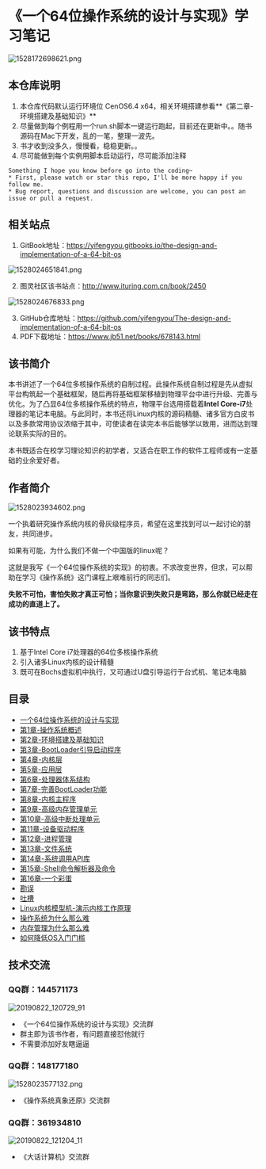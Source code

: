 # 《一个64位操作系统的设计与实现》学习笔记

![1528172698621.png](image/1528172698621.png)

## 本仓库说明

1. 本仓库代码默认运行环境位 CenOS6.4 x64，相关环境搭建参看**《第二章-环境搭建及基础知识》**
2. 尽量做到每个例程用一个run.sh脚本一键运行跑起，目前还在更新中。。随书源码在Mac下开发，乱的一笔，整理一波先。
3. 书才收到没多久，慢慢看，稳稳更新。。
4. 尽可能做到每个实例用脚本启动运行，尽可能添加注释

```
Something I hope you know before go into the coding~
* First, please watch or star this repo, I'll be more happy if you follow me.
* Bug report, questions and discussion are welcome, you can post an issue or pull a request.
```

## 相关站点

1. GitBook地址：<https://yifengyou.gitbooks.io/the-design-and-implementation-of-a-64-bit-os>

![1528024651841.png](image/1528024651841.png)

2. 图灵社区该书站点：<http://www.ituring.com.cn/book/2450>

![1528024676833.png](image/1528024676833.png)

3. GitHub仓库地址：<https://github.com/yifengyou/The-design-and-implementation-of-a-64-bit-os>
4. PDF下载地址：<https://www.jb51.net/books/678143.html>

## 该书简介

本书讲述了一个64位多核操作系统的自制过程。此操作系统自制过程是先从虚拟平台构筑起一个基础框架，随后再将基础框架移植到物理平台中进行升级、完善与优化。为了凸显64位多核操作系统的特点，物理平台选用搭载着**Intel Core-i7**处理器的笔记本电脑。与此同时，本书还将Linux内核的源码精髓、诸多官方白皮书以及多款常用协议浓缩于其中，可使读者在读完本书后能够学以致用，进而达到理论联系实际的目的。

本书既适合在校学习理论知识的初学者，又适合在职工作的软件工程师或有一定基础的业余爱好者。

## 作者简介

![1528023934602.png](image/1528023934602.png)

一个执着研究操作系统内核的骨灰级程序员，希望在这里找到可以一起讨论的朋友，共同进步。

如果有可能，为什么我们不做一个中国版的linux呢？

这就是我写《一个64位操作系统的实现》的初衷。不求改变世界，但求，可以帮助在学习《操作系统》这门课程上艰难前行的同志们。

**失败不可怕，害怕失败才真正可怕；当你意识到失败只是弯路，那么你就已经走在成功的直道上了。**

## 该书特点

1. 基于Intel Core i7处理器的64位多核操作系统
2. 引入诸多Linux内核的设计精髓
3. 既可在Bochs虚拟机中执行，又可通过U盘引导运行于台式机、笔记本电脑

## 目录

* [一个64位操作系统的设计与实现](README.md)
* [第1章-操作系统概述](docs/第1章-操作系统概述/第1章-操作系统概述.md)
* [第2章-环境搭建及基础知识](docs/第2章-环境搭建及基础知识/第2章-环境搭建及基础知识.md)
* [第3章-BootLoader引导启动程序](docs/第3章-BootLoader引导启动程序/第3章-BootLoader引导启动程序.md)
* [第4章-内核层](docs/第4章-内核层/第4章-内核层.md)
* [第5章-应用层](docs/第5章-应用层/第5章-应用层.md)
* [第6章-处理器体系结构](docs/第6章-处理器体系结构/第6章-处理器体系结构.md)
* [第7章-完善BootLoader功能](docs/第7章-完善BootLoader功能/第7章-完善BootLoader功能.md)
* [第8章-内核主程序](docs/第8章-内核主程序/第8章-内核主程序.md)
* [第9章-高级内存管理单元](docs/第9章-高级内存管理单元/第9章-高级内存管理单元.md)
* [第10章-高级中断处理单元](docs/第10章-高级中断处理单元/第10章-高级中断处理单元.md)
* [第11章-设备驱动程序](docs/第11章-设备驱动程序/第11章-设备驱动程序.md)
* [第12章-进程管理](docs/第12章-进程管理/第12章-进程管理.md)
* [第13章-文件系统](docs/第13章-文件系统/第13章-文件系统.md)
* [第14章-系统调用API库](docs/第14章-系统调用API库/第14章-系统调用API库.md)
* [第15章-Shell命令解析器及命令](docs/第15章-Shell命令解析器及命令/第15章-Shell命令解析器及命令.md)
* [第16章-一个彩蛋](docs/第16章-一个彩蛋/第16章-一个彩蛋.md)
* [勘误](docs/勘误/勘误.md)
* [吐槽](docs/吐槽/吐槽.md)
* [Linux内核模型机-演示内核工作原理](docs/Linux内核模型机-演示内核工作原理/Linux内核模型机-演示内核工作原理.md)
* [操作系统为什么那么难](docs/操作系统为什么那么难/操作系统为什么那么难.md)
* [内存管理为什么那么难](docs/内存管理为什么那么难/内存管理为什么那么难.md)
* [如何降低OS入门门槛](docs/如何降低OS入门门槛/如何降低OS入门门槛.md)

## 技术交流

### QQ群：144571173

![20190822_120729_91](image/20190822_120729_91.png)

* 《一个64位操作系统的设计与实现》交流群
* 群主即为该书作者，有问题直接怼他就行
* 不需要添加好友瞎逼逼

### QQ群：148177180

![1528023577132.png](image/1528023577132.png)

* 《操作系统真象还原》交流群

### QQ群：361934810

![20190822_121204_11](image/20190822_121204_11.png)

* 《大话计算机》交流群
